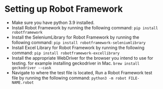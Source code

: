 # Setting up Robot Framework

- Make sure you have python 3.9 installed.
- Install Robot Framework by running the following command:
  `pip install robotframework`
- Install the SeleniumLibrary for Robot Framework by running the following command:
  `pip install robotframework-seleniumlibrary`
- Install Excel Library for Robot Framework by running the following command:
  `pip install robotframework-excellibrary`
- Install the appropriate WebDriver for the browser you intend to use for testing. for example installing geckodriver in Mac.
  `brew install geckodriver --cask`
- Navigate to where the test file is located, Run a Robot Framework test file by running the following command:
  `python3 -m robot FILE-NAME.robot`
